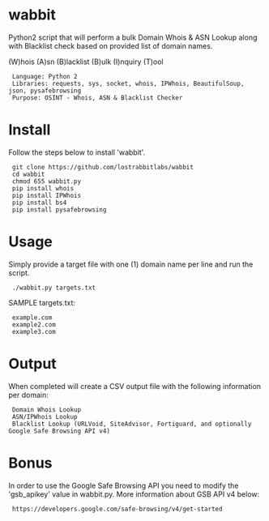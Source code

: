 # wabbit
Python2 script that will perform a bulk Domain Whois & ASN Lookup along with Blacklist check based on provided list of domain names.

(W)hois (A)sn (B)lacklist (B)ulk (I)nquiry (T)ool

     Language: Python 2
     Libraries: requests, sys, socket, whois, IPWhois, BeautifulSoup, json, pysafebrowsing
     Purpose: OSINT - Whois, ASN & Blacklist Checker


# Install
Follow the steps below to install 'wabbit'.

     git clone https://github.com/lostrabbitlabs/wabbit
     cd wabbit
     chmod 655 wabbit.py
     pip install whois
     pip install IPWhois
     pip install bs4
     pip install pysafebrowsing


# Usage
Simply provide a target file with one (1) domain name per line and run the script.

     ./wabbit.py targets.txt


SAMPLE targets.txt:

     example.com
     example2.com
     example3.com


# Output
When completed will create a CSV output file with the following information per domain:

     Domain Whois Lookup
     ASN/IPWhois Lookup
     Blacklist Lookup (URLVoid, SiteAdvisor, Fortiguard, and optionally Google Safe Browsing API v4)

# Bonus
In order to use the Google Safe Browsing API you need to modify the 'gsb_apikey' value in wabbit.py. More information about GSB API v4 below:

     https://developers.google.com/safe-browsing/v4/get-started


